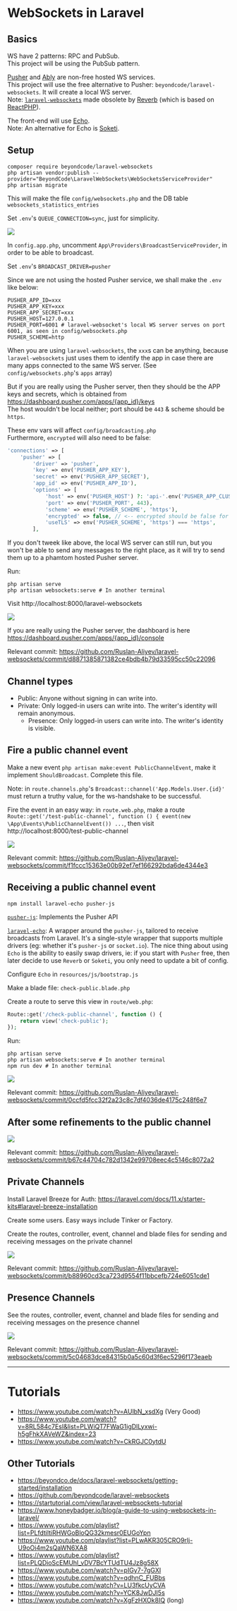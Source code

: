 # WebSockets in Laravel

## Basics

WS have 2 patterns: RPC and PubSub.  
This project will be using the PubSub pattern.  

[Pusher](https://pusher.com) and [Ably](https://ably.com) are non-free hosted WS services.  
This project will use the free alternative to Pusher: `beyondcode/laravel-websockets`. It will create a local WS server.   
Note: [`laravel-websockets`](https://github.com/beyondcode/laravel-websockets) made obsolete by [Reverb](https://reverb.laravel.com) (which is based on [ReactPHP](https://reactphp.org)).

The front-end will use [Echo](https://www.npmjs.com/package/laravel-echo).  
Note: An alternative for Echo is [Soketi](https://www.npmjs.com/package/@soketi/soketi).  

## Setup

```
composer require beyondcode/laravel-websockets
php artisan vendor:publish --provider="BeyondCode\LaravelWebSockets\WebSocketsServiceProvider"
php artisan migrate
```

This will make the file `config/websockets.php` and the DB table `websockets_statistics_entries`

Set `.env`'s `QUEUE_CONNECTION=sync`, just for simplicity.

![](/Illustrations/queue.png)

In `config.app.php`, uncomment `App\Providers\BroadcastServiceProvider`, in order to be able to broadcast.

Set `.env`'s `BROADCAST_DRIVER=pusher`

Since we are not using the hosted Pusher service, we shall make the `.env` like below:

```
PUSHER_APP_ID=xxx
PUSHER_APP_KEY=xxx
PUSHER_APP_SECRET=xxx
PUSHER_HOST=127.0.0.1
PUSHER_PORT=6001 # laravel-websocket's local WS server serves on port 6001, as seen in config/websockets.php
PUSHER_SCHEME=http
```

When you are using `laravel-websockets`, the `xxx`s can be anything, because `laravel-websockets` just uses them to identify the app in case there are many apps connected to the same WS server. (See `config/websockets.php`'s `apps` array)

But if you are really using the Pusher server, then they should be the APP keys and secrets, which is obtained from https://dashboard.pusher.com/apps/{app_id}/keys    
The host wouldn't be local neither; port should be `443` & scheme should be `https`.   

These env vars will affect  `config/broadcasting.php`    
Furthermore, `encrypted` will also need to be false:
```php
'connections' => [
    'pusher' => [
        'driver' => 'pusher',
        'key' => env('PUSHER_APP_KEY'),
        'secret' => env('PUSHER_APP_SECRET'),
        'app_id' => env('PUSHER_APP_ID'),
        'options' => [
            'host' => env('PUSHER_HOST') ?: 'api-'.env('PUSHER_APP_CLUSTER', 'mt1').'.pusher.com',
            'port' => env('PUSHER_PORT', 443),
            'scheme' => env('PUSHER_SCHEME', 'https'),
            'encrypted' => false, // <-- encrypted should be false for local WS server
            'useTLS' => env('PUSHER_SCHEME', 'https') === 'https',
        ],
```

If you don't tweek like above, the local WS server can still run, but you won't be able to send any messages to the right place, as it will try to send them up to a phamtom hosted Pusher server.

Run:
```
php artisan serve
php artisan websockets:serve # In another terminal
```

Visit http://localhost:8000/laravel-websockets

![](/Illustrations/local_ws_server.png)

If you are really using the Pusher server, the dashboard is here https://dashboard.pusher.com/apps/{app_id}/console

Relevant commit: https://github.com/Ruslan-Aliyev/laravel-websockets/commit/d8871385871382ce4bdb4b79d33595cc50c22096

## Channel types

- Public: Anyone without signing in can write into.
- Private: Only logged-in users can write into. The writer's identity will remain anonymous.
	- Presence: Only logged-in users can write into. The writer's identity is visible.

## Fire a public channel event

Make a new event `php artisan make:event PublicChannelEvent`, make it implement `ShouldBroadcast`. Complete this file.

Note: in `route.channels.php`'s `Broadcast::channel('App.Models.User.{id}'` must return a truthy value, for the ws-handshake to be successful.

Fire the event in an easy way: in `route.web.php`, make a route `Route::get('/test-public-channel', function () { event(new \App\Events\PublicChannelEvent()) ...`, then visit http://localhost:8000/test-public-channel

![](/Illustrations/public_event_shown_on_dashboard.png)

Relevant commit: https://github.com/Ruslan-Aliyev/laravel-websockets/commit/f1fccc15363e00b92ef7ef166292bda6de4344e3

## Receiving a public channel event

`npm install laravel-echo pusher-js`

[`pusher-js`](https://www.npmjs.com/package/pusher-js): Implements the Pusher API

[`laravel-echo`](https://www.npmjs.com/package/laravel-echo): A wrapper around the `pusher-js`, tailored to receive broadcasts from Laravel. It's a single-style wrapper that supports multiple drivers (eg: whether it's `pusher-js` or `socket.io`). The nice thing about using `Echo` is the ability to easily swap drivers, ie: if you start with `Pusher` free, then later decide to use `Reverb` or `Soketi`, you only need to update a bit of config.

Configure `Echo` in `resources/js/bootstrap.js`

Make a blade file: `check-public.blade.php`

Create a route to serve this view in `route/web.php`: 
```php
Route::get('/check-public-channel', function () {
    return view('check-public');
});
```

Run:
```
php artisan serve
php artisan websockets:serve # In another terminal
npm run dev # In another terminal
```

![](/Illustrations/public_event_received_on_frontend.png)

Relevant commit: https://github.com/Ruslan-Aliyev/laravel-websockets/commit/0ccfd5fcc32f2a23c8c7df4036de4175c248f6e7

## After some refinements to the public channel

![](/Illustrations/public_channel_refined.png)

Relevant commit: https://github.com/Ruslan-Aliyev/laravel-websockets/commit/b67c44704c782d1342e99708eec4c5146c8072a2

## Private Channels

Install Laravel Breeze for Auth: https://laravel.com/docs/11.x/starter-kits#laravel-breeze-installation

Create some users. Easy ways include Tinker or Factory.

Create the routes, controller, event, channel and blade files for sending and receiving messages on the private channel

![](/Illustrations/private_channel_in_action.png)

Relevant commit: https://github.com/Ruslan-Aliyev/laravel-websockets/commit/b88960cd3ca723d9554f11bbcefb724e6051cde1

## Presence Channels

See the routes, controller, event, channel and blade files for sending and receiving messages on the presence channel

![](/Illustrations/presence_channel_chat.png)

Relevant commit: https://github.com/Ruslan-Aliyev/laravel-websockets/commit/5c04683dce84315b0a5c60d3f6ec5296f173eaeb

---

# Tutorials

- https://www.youtube.com/watch?v=AUlbN_xsdXg (Very Good)
- https://www.youtube.com/watch?v=8RL584c7EsI&list=PLWiQT7FWaG1igDILyxwi-h5gFhkXAVeWZ&index=23
- https://www.youtube.com/watch?v=CkRGJC0ytdU

## Other Tutorials

- https://beyondco.de/docs/laravel-websockets/getting-started/installation
- https://github.com/beyondcode/laravel-websockets
- https://startutorial.com/view/laravel-websockets-tutorial
- https://www.honeybadger.io/blog/a-guide-to-using-websockets-in-laravel/
- https://www.youtube.com/playlist?list=PLfdtiltiRHWGoBloQG32kmesr0EUGoYpn
- https://www.youtube.com/playlist?list=PLwAKR305CRO9rlj-U9oOi4m2sQaWN6XA8
- https://www.youtube.com/playlist?list=PLQDioScEMUhl_vDV7BcYTUdTU4Jz8g58X
- https://www.youtube.com/watch?v=pIGy7-7gGXI
- https://www.youtube.com/watch?v=qdhnC_FUBbs
- https://www.youtube.com/watch?v=LU3fkcUyCVA
- https://www.youtube.com/watch?v=YCK8JwDJI5s
- https://www.youtube.com/watch?v=XgFzHXOk8IQ (long)
